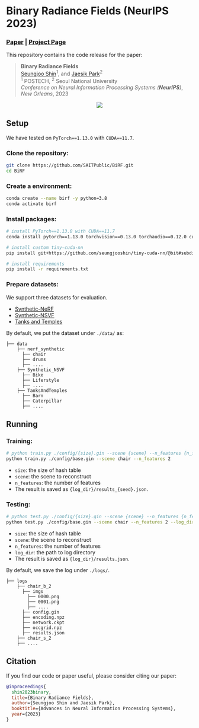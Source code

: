 # Binary Radiance Fields (NeurIPS 2023)

<!-- <p align="left">
    <a href="https://arxiv.org/abs/2306.07581"><img src="https://img.shields.io/badge/arxiv-2306.07581-b31b1b"></a>
    <a href="https://seungjooshin.github.io/BiRF"><img src="https://img.shields.io/badge/githubpages-BiRF-222222"></a>
</p> -->


### [Paper](https://arxiv.org/abs/2306.07581) | [Project Page](https://seungjooshin.github.io/BiRF/)

This repository contains the code release for the paper: 
<!-- This is the official implementation of [Binary Radiance Fields](https://arxiv.org/abs/2306.07581): -->

> **Binary Radiance Fields** \
> [Seungjoo Shin](https://seungjooshin.github.io)<sup>1</sup>, and [Jaesik Park](https://jaesik.info)<sup>2</sup> \
> <sup>1</sup> POSTECH, <sup>2</sup> Seoul National University \
> *Conference on Neural Information Processing Systems (**NeurIPS**)*, *New Orleans*, 2023

<div style="text-align:center">
    <img src="./assets/overview.png"/>
</div>

## Setup

We have tested on ```PyTorch==1.13.0``` with ```CUDA==11.7```.

### Clone the repository:

```bash
git clone https://github.com/SAITPublic/BiRF.git
cd BiRF
```

### Create a environment:

``` bash
conda create --name birf -y python=3.8
conda activate birf
```

### Install packages:

``` bash
# install PyTorch==1.13.0 with CUDA==11.7
conda install pytorch==1.13.0 torchvision==0.13.0 torchaudio==0.12.0 cudatoolkit=11.7 -c pytorch -c nvidia

# install custom tiny-cuda-nn
pip install git+https://github.com/seungjooshin/tiny-cuda-nn/@bit#subdirectory=bindings/torch

# install requirements
pip install -r requirements.txt
```

### Prepare datasets:

We support three datasets for evaluation.

- [Synthetic-NeRF](https://drive.google.com/drive/folders/128yBriW1IG_3NJ5Rp7APSTZsJqdJdfc1) 
- [Synthetic-NSVF](https://dl.fbaipublicfiles.com/nsvf/dataset/Synthetic_NSVF.zip)
- [Tanks and Temples](https://dl.fbaipublicfiles.com/nsvf/dataset/TanksAndTemple.zip)

By default, we put the dataset under ```./data/``` as:

```
├── data
    ├── nerf_synthetic
      ├── chair
      ├── drums
      ├── ....
    ├── Synthetic_NSVF
      ├── Bike
      ├── Liferstyle
      ├── ....
    ├── TanksAndTemples
      ├── Barn
      ├── Caterpillar
      ├── ....
```

## Running



### Training:
``` bash
# python train.py ./config/{size}.gin --scene {scene} --n_features {n_features}
python train.py ./config/base.gin --scene chair --n_features 2
```
- `size`: the size of hash table
- `scene`: the scene to reconstruct
- `n_features`: the number of features
- The result is saved as `{log_dir}/results_{seed}.json`.

### Testing:


``` bash
# python test.py ./config/{size}.gin --scene {scene} --n_features {n_features} --log_dir {path_to_log_dir}
python test.py ./config/base.gin --scene chair --n_features 2 --log_dir ./logs/chair_f2_2023
```
- `size`: the size of hash table
- `scene`: the scene to reconstruct
- `n_features`: the number of features
- `log_dir`: the path to log directory
- The result is saved as `{log_dir}/results.json`.

By default, we save the log under ```./logs/```.
```
├── logs
    ├── chair_b_2
      ├── imgs
        ├── 0000.png
        ├── 0001.png
        ├── ....
      ├── config.gin
      ├── encoding.npz
      ├── network.ckpt
      ├── occgrid.npz
      ├── results.json
    ├── chair_s_2
    ├── ....
```
## Citation

If you find our code or paper useful, please consider citing our paper:
```BibTeX
@inproceedings{
  shin2023binary,
  title={Binary Radiance Fields},
  author={Seungjoo Shin and Jaesik Park},
  booktitle={Advances in Neural Information Processing Systems},
  year={2023}
}
```
